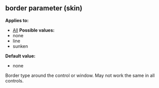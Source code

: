 ## border parameter (skin)
**Applies to:**
+   [All](/ref/skin/control.md) 
**Possible values:**
+   none
+   line
+   sunken

**Default value:**
+   none


Border type around the control or window. May not work the same
in all controls.